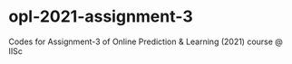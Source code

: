 # opl-2021-assignment-3
Codes for Assignment-3 of Online Prediction &amp; Learning (2021) course @ IISc
